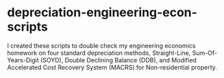 # depreciation-engineering-econ-scripts
I created these scripts to double check my engineering economics homework on four standard depreciation methods, Straight-Line, Sum-Of-Years-Digit (SOYD),  Double Declining Balance (DDB), and Modified Accelerated Cost Recovery System (MACRS) for Non-residential property.
